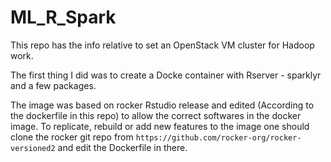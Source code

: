 # ML_R_Spark

This repo has the info relative to set an OpenStack VM cluster for Hadoop work.

The first thing I did was to create a Docke container with Rserver - sparklyr and a few packages.

The image was based on rocker Rstudio release and edited (According to the dockerfile in this repo) to allow the correct softwares in the docker image. To replicate, rebuild or add new features to the image one should clone the rocker git repo from `https://github.com/rocker-org/rocker-versioned2` and edit the Dockerfile in there.



